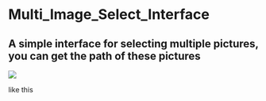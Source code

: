 # Multi_Image_Select_Interface

## A simple interface for selecting multiple pictures, you can get the path of these pictures


![](http://shrike.site/pic/Multi_Image_Select_Interface.jpg)

like this
